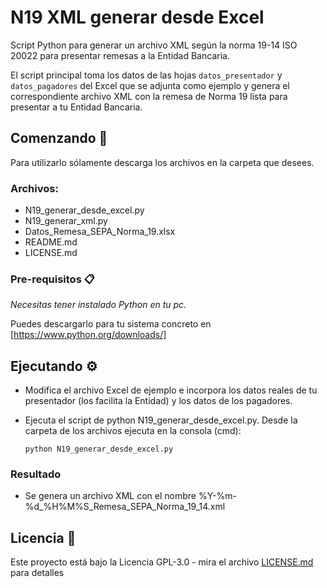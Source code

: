 # N19 XML generar desde Excel

Script Python para generar un archivo XML según la norma 19-14 ISO 20022 para presentar remesas a la Entidad Bancaria.

El script principal toma los datos de las hojas `datos_presentador` y `datos_pagadores` del Excel que se adjunta como ejemplo y genera el correspondiente archivo XML con la remesa de Norma 19 lista para presentar a tu Entidad Bancaria.

## Comenzando 🚀

Para utilizarlo sólamente descarga los archivos en la carpeta que desees.

### Archivos:

- N19_generar_desde_excel.py
- N19_generar_xml.py
- Datos_Remesa_SEPA_Norma_19.xlsx
- README.md
- LICENSE.md

### Pre-requisitos 📋

_Necesitas tener instalado Python en tu pc._

Puedes descargarlo para tu sistema concreto en [https://www.python.org/downloads/]

## Ejecutando ⚙️

- Modifica el archivo Excel de ejemplo e incorpora los datos reales de tu presentador (los facilita la Entidad) y los datos de los pagadores.
- Ejecuta el script de python N19_generar_desde_excel.py. Desde la carpeta de los archivos ejecuta en la consola (cmd):

  `python N19_generar_desde_excel.py`

### Resultado

- Se genera un archivo XML con el nombre %Y-%m-%d_%H%M%S_Remesa_SEPA_Norma_19_14.xml

## Licencia 📄

Este proyecto está bajo la Licencia GPL-3.0 - mira el archivo [LICENSE.md](LICENSE.md) para detalles
